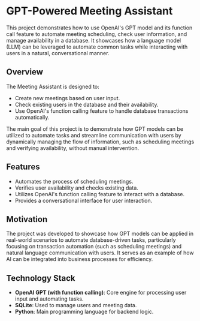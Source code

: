 # GPT-Powered Meeting Assistant

This project demonstrates how to use OpenAI's GPT model and its function call feature to automate meeting scheduling, check user information, and manage availability in a database. It showcases how a language model (LLM) can be leveraged to automate common tasks while interacting with users in a natural, conversational manner.

## Overview

The Meeting Assistant is designed to:
- Create new meetings based on user input.
- Check existing users in the database and their availability.
- Use OpenAI's function calling feature to handle database transactions automatically.

The main goal of this project is to demonstrate how GPT models can be utilized to automate tasks and streamline communication with users by dynamically managing the flow of information, such as scheduling meetings and verifying availability, without manual intervention.

## Features

- Automates the process of scheduling meetings.
- Verifies user availability and checks existing data.
- Utilizes OpenAI's function calling feature to interact with a database.
- Provides a conversational interface for user interaction.

## Motivation

The project was developed to showcase how GPT models can be applied in real-world scenarios to automate database-driven tasks, particularly focusing on transaction automation (such as scheduling meetings) and natural language communication with users. It serves as an example of how AI can be integrated into business processes for efficiency.

## Technology Stack

- **OpenAI GPT (with function calling)**: Core engine for processing user input and automating tasks.
- **SQLite**: Used to manage users and meeting data.
- **Python**: Main programming language for backend logic.
